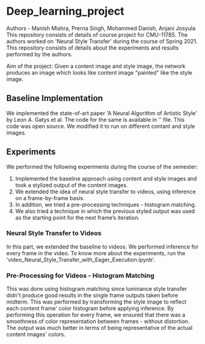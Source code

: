 # Deep_learning_project
Authors - Manish Mishra, Prerna Singh, Mohammed Danish, Anjani Josyula
This repository consists of details of course project for CMU-11785. The authors worked on 'Neural Style Transfer' during the course of Spring 2021. This repository consists of details about the experiments and results performed by the authors.

Aim of the project: Given a content image and style image, the network produces an image which looks like content image "painted" like the style image.


## Baseline Implementation
We implemented the state-of-art paper 'A Neural Algorithm of Artistic Style' by Leon A. Gatys et al. The code for the same is available in '' file.
This code was open source. We modified it to run on different contant and style images. 

## Experiments
We performed the following experiments during the course of the semester:
1) Implemented the baseline approach using content and style images and took a stylized output of the content images. 
2) We extended the idea of neural style transfer to videos, using inference on a frame-by-frame basis. 
3) In addition, we tried a pre-processing techniques - histogram matching.
4) We also tried a technique in which the previous styled output was used as the starting point for the next frame’s iteration. 

### Neural Style Transfer to Videos
In this part, we extended the baseline to videos. We performed inference for every frame in the video. To know more about the experiments, run the 'video_Neural_Style_Transfer_with_Eager_Execution.ipynb'.

### Pre-Processing for Videos - Histogram Matching
This was done using histogram matching since luminance style transfer didn't produce good results in the single frame outputs taken before midterm. This was performed by transforming the style image to reflect each content frame' color histogram before applying inference. By performing this operation for every frame, we ensured that there was a smoothness of color representation between frames - without distortion. The output was much better in terms of being representative of the actual content images' colors.
